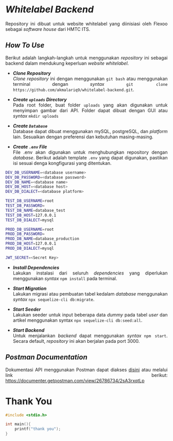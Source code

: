 <div align=justify>


# **_Whitelabel Backend_**
Repository ini dibuat untuk website whitelabel yang diinisiasi oleh Flexoo sebagai _software house_ dari HMTC ITS.

## **_How To Use_**
Berikut adalah langkah-langkah untuk menggunakan _repository_ ini sebagai backend dalam mendukung keperluan _website whitelabel_. 

- **_Clone Repository_** <br>
_Clone repository_ ini dengan menggunakan `git bash` atau menggunakan terminal dengan _syntax_ `git clone https://github.com/akmalariq9/whitelabel-backend.git`.

- **_Create `uploads` Directory_** <br>
Pada root folder, buat folder `uploads` yang akan digunakan untuk menyimpan gambar dari API. Folder dapat dibuat dengan GUI atau _syntax_ `mkdir uploads`

- **_Create `Database`_** <br>
Database dapat dibuat menggunakan mySQL, postgreSQL, dan _platform_ lain. Sesuaikan dengan preferensi dan kebutuhan masing-masing.

- **_Create `.env` File_** <br>
File .env akan digunakan untuk menghubungkan repository dengan _database_. Berikut adalah template `.env` yang dapat digunakan, pastikan isi sesuai denga kongfigurasi yang ditentukan. <br>

```bash
DEV_DB_USERNAME=<database username>
DEV_DB_PASSWORD=<database password>
DEV_DB_NAME=<database name>
DEV_DB_HOST=<database host>
DEV_DB_DIALECT=<database platform>

TEST_DB_USERNAME=root
TEST_DB_PASSWORD=
TEST_DB_NAME=database_test
TEST_DB_HOST=127.0.0.1
TEST_DB_DIALECT=mysql

PROD_DB_USERNAME=root
PROD_DB_PASSWORD=
PROD_DB_NAME=database_production
PROD_DB_HOST=127.0.0.1
PROD_DB_DIALECT=mysql

JWT_SECRET=<Secret Key>
```

- **_Install Dependencies_** <br>
Lakukan instalasi dari seluruh _dependencies_ yang diperlukan menggunakan _syntax_ `npm install` pada terminal.

- **_Start Migration_** <br>
Lakukan migrasi atau pembuatan tabel kedalam _database_ menggunakan _syntax_ `npx sequelize-cli db:migrate`.

- **_Start Seeder_** <br>
Lakukan seeder untuk input beberapa data _dummy_ pada tabel _user_ dan artikel menggunakan syntax `npx sequelize-cli db:seed:all`.

- **_Start Backend_** <br>
Untuk menjalankan _backend_ dapat menggunakan _syntax_ `npm start`. Secara default, _repository_ ini akan berjalan pada port 3000.

## **_Postman Documentation_**
Dokumentasi API menggunakan Postman dapat diakses [disini](https://documenter.getpostman.com/view/26786734/2sA3rxqtLp) atau melalui link berikut: https://documenter.getpostman.com/view/26786734/2sA3rxqtLp

# **Thank You**
```c
#include <stdio.h>

int main(){
    printf("thank you");
}
```